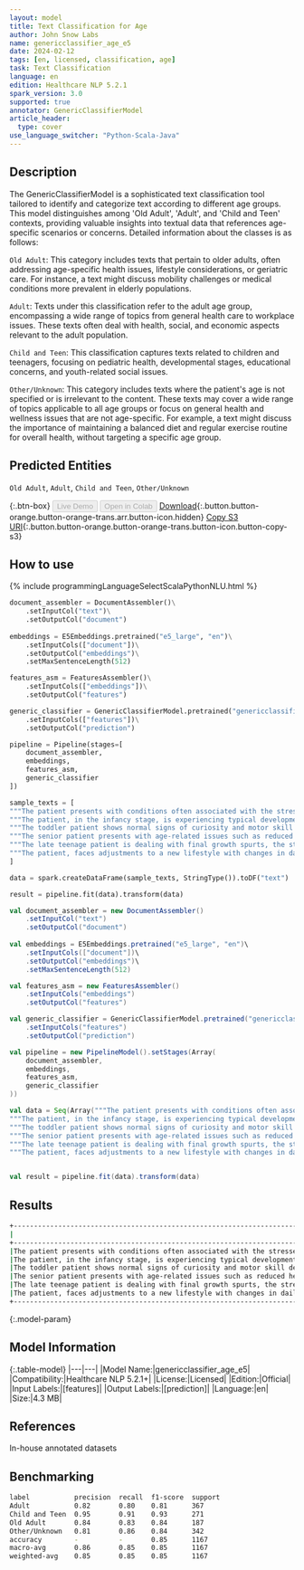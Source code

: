 ```yaml
---
layout: model
title: Text Classification for Age
author: John Snow Labs
name: genericclassifier_age_e5
date: 2024-02-12
tags: [en, licensed, classification, age]
task: Text Classification
language: en
edition: Healthcare NLP 5.2.1
spark_version: 3.0
supported: true
annotator: GenericClassifierModel
article_header:
  type: cover
use_language_switcher: "Python-Scala-Java"
---
```


## Description

The GenericClassifierModel is a sophisticated text classification tool tailored to identify and categorize text according to different age groups. This model distinguishes among 'Old Adult', 'Adult', and 'Child and Teen' contexts, providing valuable insights into textual data that references age-specific scenarios or concerns. Detailed information about the classes is as follows:

`Old Adult`: This category includes texts that pertain to older adults, often addressing age-specific health issues, lifestyle considerations, or geriatric care. For instance, a text might discuss mobility challenges or medical conditions more prevalent in elderly populations.

`Adult`: Texts under this classification refer to the adult age group, encompassing a wide range of topics from general health care to workplace issues. These texts often deal with health, social, and economic aspects relevant to the adult population. 

`Child and Teen`: This classification captures texts related to children and teenagers, focusing on pediatric health, developmental stages, educational concerns, and youth-related social issues.

`Other/Unknown`: This category includes texts where the patient's age is not specified or is irrelevant to the content. These texts may cover a wide range of topics applicable to all age groups or focus on general health and wellness issues that are not age-specific. For example, a text might discuss the importance of maintaining a balanced diet and regular exercise routine for overall health, without targeting a specific age group.

## Predicted Entities

`Old Adult`, `Adult`, `Child and Teen`, `Other/Unknown`

{:.btn-box}
<button class="button button-orange" disabled>Live Demo</button>
<button class="button button-orange" disabled>Open in Colab</button>
[Download](https://s3.amazonaws.com/auxdata.johnsnowlabs.com/clinical/models/genericclassifier_age_e5_en_5.2.1_3.0_1707776992202.zip){:.button.button-orange.button-orange-trans.arr.button-icon.hidden}
[Copy S3 URI](s3://auxdata.johnsnowlabs.com/clinical/models/genericclassifier_age_e5_en_5.2.1_3.0_1707776992202.zip){:.button.button-orange.button-orange-trans.button-icon.button-copy-s3}

## How to use



<div class="tabs-box" markdown="1">
{% include programmingLanguageSelectScalaPythonNLU.html %}
  
```python
document_assembler = DocumentAssembler()\
    .setInputCol("text")\
    .setOutputCol("document")
        
embeddings = E5Embeddings.pretrained("e5_large", "en")\
    .setInputCols(["document"])\
    .setOutputCol("embeddings")\
    .setMaxSentenceLength(512)

features_asm = FeaturesAssembler()\
    .setInputCols(["embeddings"])\
    .setOutputCol("features")

generic_classifier = GenericClassifierModel.pretrained("genericclassifier_age_e5", "en", "clinical/models")\
    .setInputCols(["features"])\
    .setOutputCol("prediction")

pipeline = Pipeline(stages=[
    document_assembler,
    embeddings,
    features_asm,
    generic_classifier    
])

sample_texts = [
"""The patient presents with conditions often associated with the stresses and lifestyle of early career and possibly higher education stages, including sleep irregularities and repetitive stress injuries. There's a notable emphasis on preventative care, with discussions around lifestyle choices that can impact long-term health, such as smoking cessation, regular exercise, and balanced nutrition. The patient is also counseled on mental health, particularly in managing stress and anxiety that may arise from personal and professional responsibilities and ambitions at this stage of life.""",
"""The patient, in the infancy stage, is experiencing typical developmental milestones such as teething and learning to crawl. Regular check-ups focus on monitoring growth patterns, ensuring proper nutrition, especially with the transition from milk to solid foods, and addressing common infant concerns like colic and sleep patterns. Immunizations are up-to-date, following the recommended schedule for this critical early life stage.""",
"""The toddler patient shows normal signs of curiosity and motor skill development for their age. Concerns include potential delays in speech development and the challenges of transitioning from crib to bed. Nutritional guidance is provided, focusing on balanced diets and managing the picky eating phase common in toddlers. Safety in the home environment is also discussed, given the patient's increased mobility and exploratory behavior.""",
"""The senior patient presents with age-related issues such as reduced hearing and vision, arthritis, and memory lapses. Emphasis is on managing chronic conditions, maintaining social engagement, and adapting lifestyle to changing physical abilities. Discussions include medication management, dietary adjustments to suit older digestion, and the importance of regular, low-impact exercise.""",
"""The late teenage patient is dealing with final growth spurts, the stress of impending adulthood, and decisions about higher education or career paths. Health discussions include maintaining a balanced diet, the importance of regular sleep patterns, and managing academic and social pressures. Mental health support is considered crucial at this stage, with a focus on building resilience and coping mechanisms.""",
"""The patient, faces adjustments to a new lifestyle with changes in daily routines and social interactions. Health concerns include managing the transition from an active work life to more leisure time, which may impact physical and mental health. Preventative health measures are emphasized, along with the importance of staying mentally and physically active and engaged in the community."""
]

data = spark.createDataFrame(sample_texts, StringType()).toDF("text")

result = pipeline.fit(data).transform(data)
```
```scala
val document_assembler = new DocumentAssembler()
    .setInputCol("text")
    .setOutputCol("document")
        
val embeddings = E5Embeddings.pretrained("e5_large", "en")\
    .setInputCols(["document"])\
    .setOutputCol("embeddings")\
    .setMaxSentenceLength(512)

val features_asm = new FeaturesAssembler()
    .setInputCols("embeddings")
    .setOutputCol("features")

val generic_classifier = GenericClassifierModel.pretrained("genericclassifier_age_e5", "en", "clinical/models")
    .setInputCols("features")
    .setOutputCol("prediction")

val pipeline = new PipelineModel().setStages(Array(
    document_assembler,
    embeddings,
    features_asm,
    generic_classifier    
))

val data = Seq(Array("""The patient presents with conditions often associated with the stresses and lifestyle of early career and possibly higher education stages, including sleep irregularities and repetitive stress injuries. There's a notable emphasis on preventative care, with discussions around lifestyle choices that can impact long-term health, such as smoking cessation, regular exercise, and balanced nutrition. The patient is also counseled on mental health, particularly in managing stress and anxiety that may arise from personal and professional responsibilities and ambitions at this stage of life.""",
"""The patient, in the infancy stage, is experiencing typical developmental milestones such as teething and learning to crawl. Regular check-ups focus on monitoring growth patterns, ensuring proper nutrition, especially with the transition from milk to solid foods, and addressing common infant concerns like colic and sleep patterns. Immunizations are up-to-date, following the recommended schedule for this critical early life stage.""",
"""The toddler patient shows normal signs of curiosity and motor skill development for their age. Concerns include potential delays in speech development and the challenges of transitioning from crib to bed. Nutritional guidance is provided, focusing on balanced diets and managing the picky eating phase common in toddlers. Safety in the home environment is also discussed, given the patient's increased mobility and exploratory behavior.""",
"""The senior patient presents with age-related issues such as reduced hearing and vision, arthritis, and memory lapses. Emphasis is on managing chronic conditions, maintaining social engagement, and adapting lifestyle to changing physical abilities. Discussions include medication management, dietary adjustments to suit older digestion, and the importance of regular, low-impact exercise.""",
"""The late teenage patient is dealing with final growth spurts, the stress of impending adulthood, and decisions about higher education or career paths. Health discussions include maintaining a balanced diet, the importance of regular sleep patterns, and managing academic and social pressures. Mental health support is considered crucial at this stage, with a focus on building resilience and coping mechanisms.""",
"""The patient, faces adjustments to a new lifestyle with changes in daily routines and social interactions. Health concerns include managing the transition from an active work life to more leisure time, which may impact physical and mental health. Preventative health measures are emphasized, along with the importance of staying mentally and physically active and engaged in the community.""")).toDF("text")


val result = pipeline.fit(data).transform(data)
```
</div>

## Results

```bash
+----------------------------------------------------------------------------------------------------+----------------+
|                                                                                                text|          result|
+----------------------------------------------------------------------------------------------------+----------------+
|The patient presents with conditions often associated with the stresses and lifestyle of early ca...|         [Adult]|
|The patient, in the infancy stage, is experiencing typical developmental milestones such as teeth...|[Child and Teen]|
|The toddler patient shows normal signs of curiosity and motor skill development for their age. Co...|[Child and Teen]|
|The senior patient presents with age-related issues such as reduced hearing and vision, arthritis...|     [Old Adult]|
|The late teenage patient is dealing with final growth spurts, the stress of impending adulthood, ...|[Child and Teen]|
|The patient, faces adjustments to a new lifestyle with changes in daily routines and social inter...| [Other/Unknown]|
+----------------------------------------------------------------------------------------------------+----------------+
```

{:.model-param}
## Model Information

{:.table-model}
|---|---|
|Model Name:|genericclassifier_age_e5|
|Compatibility:|Healthcare NLP 5.2.1+|
|License:|Licensed|
|Edition:|Official|
|Input Labels:|[features]|
|Output Labels:|[prediction]|
|Language:|en|
|Size:|4.3 MB|

## References

In-house annotated datasets

## Benchmarking

```bash
label           precision  recall  f1-score  support 
Adult           0.82       0.80    0.81      367     
Child and Teen  0.95       0.91    0.93      271     
Old Adult       0.84       0.83    0.84      187     
Other/Unknown   0.81       0.86    0.84      342     
accuracy        -          -       0.85      1167    
macro-avg       0.86       0.85    0.85      1167    
weighted-avg    0.85       0.85    0.85      1167    
```
